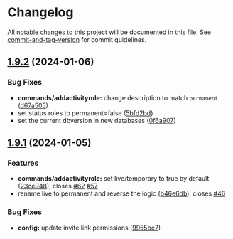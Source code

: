 # Changelog

All notable changes to this project will be documented in this file. See [commit-and-tag-version](https://github.com/absolute-version/commit-and-tag-version) for commit guidelines.

## [1.9.2](https://github.com/tippf3hlr/activity-roles/compare/v1.9.1...v1.9.2) (2024-01-06)


### Bug Fixes

* **commands/addactivityrole:** change description to match `permanent` ([d67a505](https://github.com/tippf3hlr/activity-roles/commit/d67a505e48ae497f3e6a0eb3a658cf8c4dc5f055))
* set status roles to permanent=false ([5bfd2bd](https://github.com/tippf3hlr/activity-roles/commit/5bfd2bdff952f1a660e6bfd3fac21d938420e70f))
* set the current dbversion in new databases ([0f6a907](https://github.com/tippf3hlr/activity-roles/commit/0f6a907f6514bb54041dce8fd88354618295b42d))

## [1.9.1](https://github.com/tippf3hlr/activity-roles/compare/v1.9.0...v1.9.1) (2024-01-05)


### Features

* **commands/addactivityrole:** set live/temporary to true by default ([23ce948](https://github.com/tippf3hlr/activity-roles/commit/23ce9484b10f0ff0bf107e2ef116184a59df23e5)), closes [#62](https://github.com/tippf3hlr/activity-roles/issues/62) [#57](https://github.com/tippf3hlr/activity-roles/issues/57)
* rename live to permanent and reverse the logic ([b46e6db](https://github.com/tippf3hlr/activity-roles/commit/b46e6dba68e1ef0ad3b66095d58b55e8e5d35c8c)), closes [#46](https://github.com/tippf3hlr/activity-roles/issues/46)


### Bug Fixes

* **config:** update invite link permissions ([9955be7](https://github.com/tippf3hlr/activity-roles/commit/9955be72d790f36f351d5375cff2ed533e7eb710))

